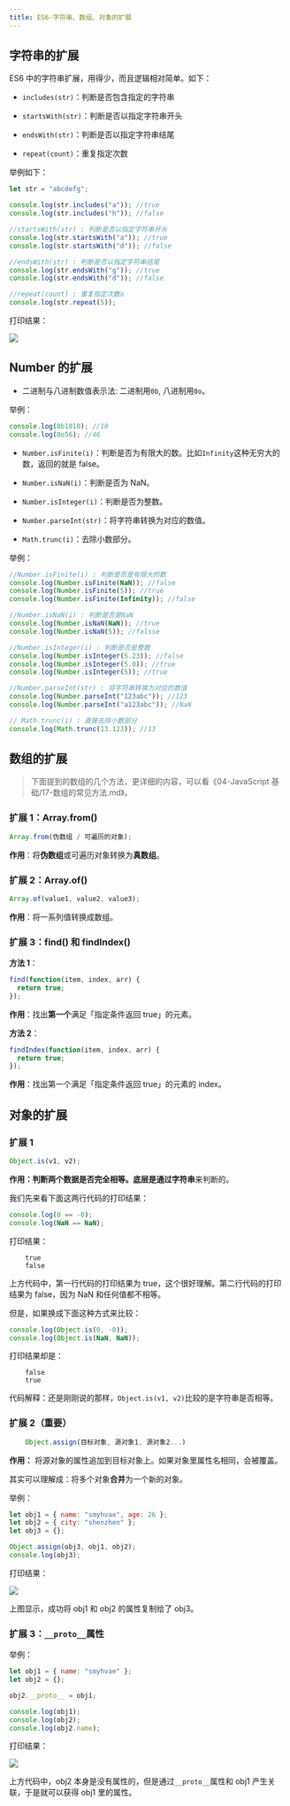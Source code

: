 ```yaml
---
title: ES6-字符串、数组、对象的扩展
---
```


## 字符串的扩展

ES6 中的字符串扩展，用得少，而且逻辑相对简单。如下：

- `includes(str)`：判断是否包含指定的字符串

- `startsWith(str)`：判断是否以指定字符串开头

- `endsWith(str)`：判断是否以指定字符串结尾

- `repeat(count)`：重复指定次数

举例如下：

```javascript
let str = "abcdefg";

console.log(str.includes("a")); //true
console.log(str.includes("h")); //false

//startsWith(str) : 判断是否以指定字符串开头
console.log(str.startsWith("a")); //true
console.log(str.startsWith("d")); //false

//endsWith(str) : 判断是否以指定字符串结尾
console.log(str.endsWith("g")); //true
console.log(str.endsWith("d")); //false

//repeat(count) : 重复指定次数a
console.log(str.repeat(5));
```

打印结果：

![](http://img.smyhvae.com/20180402_1050.png)

## Number 的扩展

- 二进制与八进制数值表示法: 二进制用`0b`, 八进制用`0o`。

举例：

```javascript
console.log(0b1010); //10
console.log(0o56); //46
```

- `Number.isFinite(i)`：判断是否为有限大的数。比如`Infinity`这种无穷大的数，返回的就是 false。

- `Number.isNaN(i)`：判断是否为 NaN。

- `Number.isInteger(i)`：判断是否为整数。

- `Number.parseInt(str)`：将字符串转换为对应的数值。

- `Math.trunc(i)`：去除小数部分。

举例：

```javascript
//Number.isFinite(i) : 判断是否是有限大的数
console.log(Number.isFinite(NaN)); //false
console.log(Number.isFinite(5)); //true
console.log(Number.isFinite(Infinity)); //false

//Number.isNaN(i) : 判断是否是NaN
console.log(Number.isNaN(NaN)); //true
console.log(Number.isNaN(5)); //falsse

//Number.isInteger(i) : 判断是否是整数
console.log(Number.isInteger(5.23)); //false
console.log(Number.isInteger(5.0)); //true
console.log(Number.isInteger(5)); //true

//Number.parseInt(str) : 将字符串转换为对应的数值
console.log(Number.parseInt("123abc")); //123
console.log(Number.parseInt("a123abc")); //NaN

// Math.trunc(i) : 直接去除小数部分
console.log(Math.trunc(13.123)); //13
```

## 数组的扩展

> 下面提到的数组的几个方法，更详细的内容，可以看《04-JavaScript 基础/17-数组的常见方法.md》。

### 扩展 1：Array.from()

```javascript
Array.from(伪数组 / 可遍历的对象);
```

**作用**：将**伪数组**或可遍历对象转换为**真数组**。

### 扩展 2：Array.of()

```javascript
Array.of(value1, value2, value3);
```

**作用**：将一系列值转换成数组。

### 扩展 3：find() 和 findIndex()

**方法 1**：

```javascript
find(function(item, index, arr) {
  return true;
});
```

**作用**：找出**第一个**满足「指定条件返回 true」的元素。

**方法 2**：

```javascript
findIndex(function(item, index, arr) {
  return true;
});
```

**作用**：找出第一个满足「指定条件返回 true」的元素的 index。

## 对象的扩展

### 扩展 1

```javascript
Object.is(v1, v2);
```

**作用：**判断两个数据是否完全相等。底层是通过**字符串**来判断的。

我们先来看下面这两行代码的打印结果：

```javascript
console.log(0 == -0);
console.log(NaN == NaN);
```

打印结果：

```
	true
	false
```

上方代码中，第一行代码的打印结果为 true，这个很好理解。第二行代码的打印结果为 false，因为 NaN 和任何值都不相等。

但是，如果换成下面这种方式来比较：

```javascript
console.log(Object.is(0, -0));
console.log(Object.is(NaN, NaN));
```

打印结果却是：

```
	false
	true
```

代码解释：还是刚刚说的那样，`Object.is(v1, v2)`比较的是字符串是否相等。

### 扩展 2（重要）

```javascript
	Object.assign(目标对象, 源对象1, 源对象2...)
```

**作用：** 将源对象的属性追加到目标对象上。如果对象里属性名相同，会被覆盖。

其实可以理解成：将多个对象**合并**为一个新的对象。

举例：

```javascript
let obj1 = { name: "smyhvae", age: 26 };
let obj2 = { city: "shenzhen" };
let obj3 = {};

Object.assign(obj3, obj1, obj2);
console.log(obj3);
```

打印结果：

![](http://img.smyhvae.com/20180404_2240.png)

上图显示，成功将 obj1 和 obj2 的属性复制给了 obj3。

### 扩展 3：`__proto__`属性

举例：

```javascript
let obj1 = { name: "smyhvae" };
let obj2 = {};

obj2.__proto__ = obj1;

console.log(obj1);
console.log(obj2);
console.log(obj2.name);
```

打印结果：

![](http://img.smyhvae.com/20180404_2251.png)

上方代码中，obj2 本身是没有属性的，但是通过`__proto__`属性和 obj1 产生关联，于是就可以获得 obj1 里的属性。

```javascript
```
